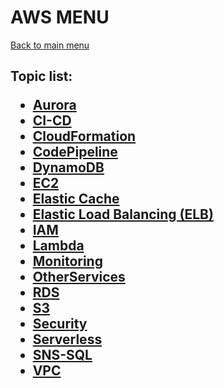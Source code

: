 <H1>AWS MENU</h1>

[Back to main menu](..%2F..%2FREADME.md)

<h2>

Topic list:
* [Aurora](education%2FAWS_Certified_Developer%2FAurora.md)
* [CI-CD](education%2FAWS_Certified_Developer%2FCI-CD.md)
* [CloudFormation](education%2FAWS_Certified_Developer%2FCloudFormation.md)
* [CodePipeline](education%2FAWS_Certified_Developer%2FCodePipeline.md)
* [DynamoDB](education%2FAWS_Certified_Developer%2FDynamoDB.md)
* [EC2](education%2FAWS_Certified_Developer%2FEC2.md)
* [Elastic Cache](education%2FAWS_Certified_Developer%2FElasticCache.md)
* [Elastic Load Balancing (ELB)](education%2FAWS_Certified_Developer%2FElasticLoadBalancing%28ELB%29.md)
* [IAM](education%2FAWS_Certified_Developer%2FIAM.md)
* [Lambda](education%2FAWS_Certified_Developer%2FLambda.md)
* [Monitoring](education%2FAWS_Certified_Developer%2FMonitoring.md)
* [OtherServices](education%2FAWS_Certified_Developer%2FOtherServices.md)
* [RDS](education%2FAWS_Certified_Developer%2FRDS.md)
* [S3](education%2FAWS_Certified_Developer%2FS3.md)
* [Security](education%2FAWS_Certified_Developer%2FSecurity.md)
* [Serverless](education%2FAWS_Certified_Developer%2FServerless.md)
* [SNS-SQL](education%2FAWS_Certified_Developer%2FSNS-SQL.md)
* [VPC](education%2FAWS_Certified_Developer%2FVPC.md)

</h2>